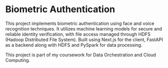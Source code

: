 # Biometric Authentication

This project implements biometric authentication using face and voice recognition techniques. It utilizes machine learning models for secure and reliable identity verification, with file access managed through HDFS (Hadoop Distributed File System). Built using Next.js for the client, FastAPI as a backend along with HDFS and PySpark for data processing.

This project is part of my coursework for Data Orchestration and Cloud Computing.
